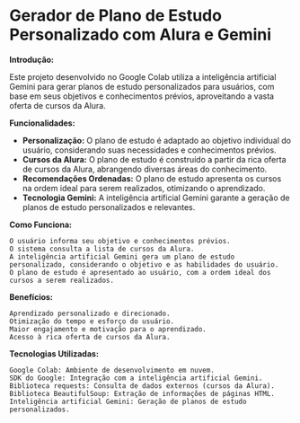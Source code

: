 # Gerador de Plano de Estudo Personalizado com Alura e Gemini

**Introdução:**

Este projeto desenvolvido no Google Colab utiliza a inteligência artificial Gemini para gerar planos de estudo personalizados para usuários, com base em seus objetivos e conhecimentos prévios, aproveitando a vasta oferta de cursos da Alura.

**Funcionalidades:**

- **Personalização:** O plano de estudo é adaptado ao objetivo individual do usuário, considerando suas necessidades e conhecimentos prévios.
- **Cursos da Alura:** O plano de estudo é construído a partir da rica oferta de cursos da Alura, abrangendo diversas áreas do conhecimento.
- **Recomendações Ordenadas:** O plano de estudo apresenta os cursos na ordem ideal para serem realizados, otimizando o aprendizado.
- **Tecnologia Gemini:** A inteligência artificial Gemini garante a geração de planos de estudo personalizados e relevantes.

**Como Funciona:**

    O usuário informa seu objetivo e conhecimentos prévios.
    O sistema consulta a lista de cursos da Alura.
    A inteligência artificial Gemini gera um plano de estudo personalizado, considerando o objetivo e as habilidades do usuário.
    O plano de estudo é apresentado ao usuário, com a ordem ideal dos cursos a serem realizados.

**Benefícios:**

    Aprendizado personalizado e direcionado.
    Otimização do tempo e esforço do usuário.
    Maior engajamento e motivação para o aprendizado.
    Acesso à rica oferta de cursos da Alura.

**Tecnologias Utilizadas:**

    Google Colab: Ambiente de desenvolvimento em nuvem.
    SDK do Google: Integração com a inteligência artificial Gemini.
    Biblioteca requests: Consulta de dados externos (cursos da Alura).
    Biblioteca BeautifulSoup: Extração de informações de páginas HTML.
    Inteligência artificial Gemini: Geração de planos de estudo personalizados.
